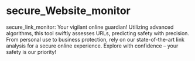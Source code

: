 # secure_Website_monitor
secure_link_monitor: Your vigilant online guardian! Utilizing advanced algorithms, this tool swiftly assesses URLs, predicting safety with precision. From personal use to business protection, rely on our state-of-the-art link analysis for a secure online experience. Explore with confidence – your safety is our priority!
